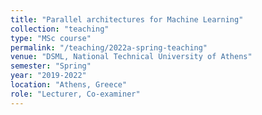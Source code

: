 ```yaml
---
title: "Parallel architectures for Machine Learning"
collection: "teaching"
type: "MSc course"
permalink: "/teaching/2022a-spring-teaching"
venue: "DSML, National Technical University of Athens"
semester: "Spring"
year: "2019-2022"
location: "Athens, Greece"
role: "Lecturer, Co-examiner"
---
```

